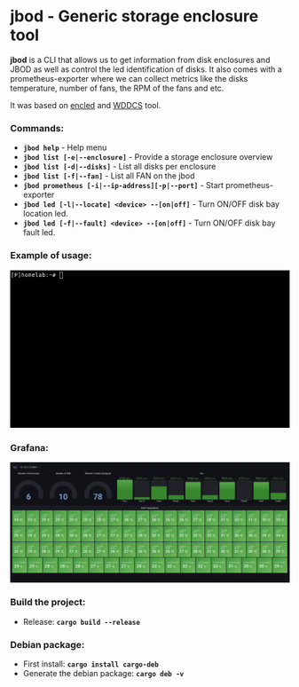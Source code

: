 # jbod - Generic storage enclosure tool

<b>jbod</b> is a CLI that allows us to get information from disk enclosures and JBOD as well as control the led identification of disks. It also comes with a prometheus-exporter where we can collect metrics like the disks temperature, number of fans, the RPM of the fans and etc.

It was based on [encled](https://github.com/r5r3/encled) and [WDDCS](https://documents.westerndigital.com/content/dam/doc-library/en_us/assets/public/western-digital/product/platforms/ultrastar-data60-hybrid-platform/user-guide-ultrastar-data60.pdf) tool.

### Commands:
* <b>```jbod help```</b> - Help menu
* <b>```jbod list [-e|--enclosure]```</b> - Provide a storage enclosure overview
* <b>```jbod list [-d|--disks]```</b> - List all disks per enclosure 
* <b>```jbod list [-f|--fan]```</b> - List all FAN on the jbod
* <b>```jbod prometheus [-i|--ip-address][-p|--port]```</b> - Start prometheus-exporter 
* <b>```jbod led [-l|--locate] <device> --[on|off]```</b> - Turn ON/OFF disk bay location led.
* <b>```jbod led [-f|--fault] <device> --[on|off]```</b> - Turn ON/OFF disk bay fault led.

### Example of usage:
![jbod-cli](https://raw.githubusercontent.com/Gandi/jbod-rs/release/gif/jbod.gif)
 
### Grafana:
![graphana](https://raw.githubusercontent.com/Gandi/jbod-rs/release/gif/jbod-exporter.gif)

### Build the project:
* Release: <b>```cargo build --release```</b>

### Debian package:
* First install: <b>```cargo install cargo-deb```</b>
* Generate the debian package: <b>```cargo deb -v```</b>
